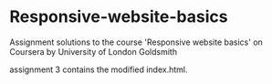 # Responsive-website-basics
Assignment solutions to the course 'Responsive website basics' on Coursera by University of London Goldsmith

assignment 3 contains the modified index.html.
